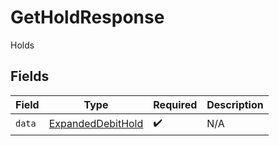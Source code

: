 # GetHoldResponse

Holds


## Fields

| Field                                                         | Type                                                          | Required                                                      | Description                                                   |
| ------------------------------------------------------------- | ------------------------------------------------------------- | ------------------------------------------------------------- | ------------------------------------------------------------- |
| `data`                                                        | [ExpandedDebitHold](../../models/shared/expandeddebithold.md) | :heavy_check_mark:                                            | N/A                                                           |